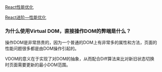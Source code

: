 [React性能优化](https://segmentfault.com/a/1190000006254212)

[React进阶—性能优化](https://segmentfault.com/a/1190000008925295)


### 为什么使用Virtual DOM，直接操作DOM的弊端是什么？

操作DOM是非常昂贵的，因为一个普通的DOM上有非常多的属性和方法，页面的性能问题很多都是由DOM操作引起的。

VDOM的意义在于实现了对DOM的抽象，从而配合Diff算法来比对新旧状态切换时页面需要更新的最小DOM范围。
